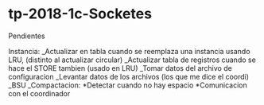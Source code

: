 # tp-2018-1c-Socketes

Pendientes

Instancia: _Actualizar en tabla cuando se reemplaza una instancia usando LRU, (distinto al actualizar circular)
           _Actualizar tabla de registros cuando se hace el STORE tambien (usado en LRU)
           _Tomar datos del archivo de configuracion
           _Levantar datos de los archivos (los que me dice el coordi)
           _BSU
           _Compactacion:
                         *Detectar cuando no hay espacio
                         *Comunicacion con el coordinador
                        
                        
